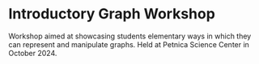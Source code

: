 # Introductory Graph Workshop

Workshop aimed at showcasing students elementary ways in which they can represent and manipulate graphs. Held at Petnica Science Center in October 2024.
